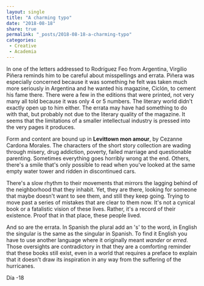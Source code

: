```yaml
---
layout: single
title: "A charming typo"
date: "2018-08-18"
share: true
permalink: "_posts/2018-08-18-a-charming-typo"
categories:
 - Creative
 - Academia
---
```


In one of the letters addressed to Rodríguez Feo from Argentina, Virgilio Piñera reminds him to be careful about misspellings and errata. Piñera was especially concerned because it was something he felt was taken much more seriously in Argentina and he wanted his magazine, Ciclón, to cement his fame there. There were a few in the editions that were printed, not very many all told because it was only 4 or 5 numbers. The literary world didn't exactly open up to him either. The errata may have had something to do with that, but probably not due to the literary quality of the magazine. It seems that the limitations of a smaller intellectual industry is pressed into the very pages it produces.


Form and content are bound up in **Levittown mon amour**, by Cezanne Cardona Morales. The characters of the short story collection are wading through misery, drug addiction, poverty, failed marriage and questionable parenting. Sometimes everything goes horribly wrong at the end. Others, there's a smile that's only possible to read when you've looked at the same empty water tower and ridden in discontinued cars. 


There's a slow rhythm to their movements that mirrors the lagging behind of the neighborhood that they inhabit. Yet, they are there, looking for someone that maybe doesn't want to see them, and still they keep going. Trying to move past a series of mistakes that are clear to them now. It's not a cynical book or a fatalistic vision of these lives. Rather, it's a record of their existence. Proof that in that place, these people lived.


And so are the errata. In Spanish the plural add an 's' to the word, in English the singular is the same as the singular in Spanish. To find it English you have to use another language where it originally meant *wander* or *erred*. Those oversights are contradictory in that they are a comforting reminder that these books still exist, even in a world that requires a preface to explain that it doesn't draw its inspiration in any way from the suffering of the hurricanes.



Día -18         
